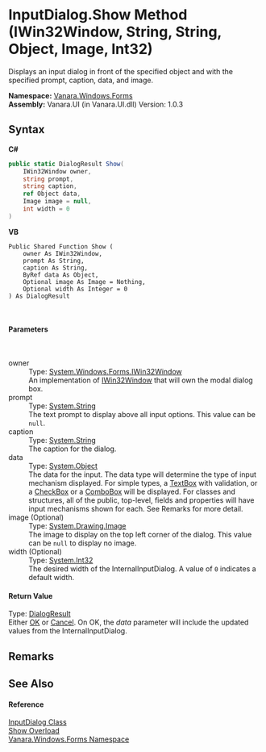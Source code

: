 # InputDialog.Show Method (IWin32Window, String, String, Object, Image, Int32)
 

Displays an input dialog in front of the specified object and with the specified prompt, caption, data, and image.

**Namespace:**&nbsp;<a href="c580cf52-4028-70db-28d0-f9b1abc03861">Vanara.Windows.Forms</a><br />**Assembly:**&nbsp;Vanara.UI (in Vanara.UI.dll) Version: 1.0.3

## Syntax

**C#**<br />
``` C#
public static DialogResult Show(
	IWin32Window owner,
	string prompt,
	string caption,
	ref Object data,
	Image image = null,
	int width = 0
)
```

**VB**<br />
``` VB
Public Shared Function Show ( 
	owner As IWin32Window,
	prompt As String,
	caption As String,
	ByRef data As Object,
	Optional image As Image = Nothing,
	Optional width As Integer = 0
) As DialogResult
```

<br />

#### Parameters
&nbsp;<dl><dt>owner</dt><dd>Type: <a href="http://msdn2.microsoft.com/en-us/library/215475ec" target="_blank">System.Windows.Forms.IWin32Window</a><br />An implementation of <a href="http://msdn2.microsoft.com/en-us/library/215475ec" target="_blank">IWin32Window</a> that will own the modal dialog box.</dd><dt>prompt</dt><dd>Type: <a href="http://msdn2.microsoft.com/en-us/library/s1wwdcbf" target="_blank">System.String</a><br />The text prompt to display above all input options. This value can be `null`.</dd><dt>caption</dt><dd>Type: <a href="http://msdn2.microsoft.com/en-us/library/s1wwdcbf" target="_blank">System.String</a><br />The caption for the dialog.</dd><dt>data</dt><dd>Type: <a href="http://msdn2.microsoft.com/en-us/library/e5kfa45b" target="_blank">System.Object</a><br />The data for the input. The data type will determine the type of input mechanism displayed. For simple types, a <a href="http://msdn2.microsoft.com/en-us/library/48deaakc" target="_blank">TextBox</a> with validation, or a <a href="http://msdn2.microsoft.com/en-us/library/0e2txhtd" target="_blank">CheckBox</a> or a <a href="http://msdn2.microsoft.com/en-us/library/t14e0ws8" target="_blank">ComboBox</a> will be displayed. For classes and structures, all of the public, top-level, fields and properties will have input mechanisms shown for each. See Remarks for more detail.</dd><dt>image (Optional)</dt><dd>Type: <a href="http://msdn2.microsoft.com/en-us/library/k7e7b2kd" target="_blank">System.Drawing.Image</a><br />The image to display on the top left corner of the dialog. This value can be `null` to display no image.</dd><dt>width (Optional)</dt><dd>Type: <a href="http://msdn2.microsoft.com/en-us/library/td2s409d" target="_blank">System.Int32</a><br />The desired width of the InternalInputDialog. A value of `0` indicates a default width.</dd></dl>

#### Return Value
Type: <a href="http://msdn2.microsoft.com/en-us/library/5ahe29t9" target="_blank">DialogResult</a><br />Either <a href="http://msdn2.microsoft.com/en-us/library/5ahe29t9" target="_blank">OK</a> or <a href="http://msdn2.microsoft.com/en-us/library/5ahe29t9" target="_blank">Cancel</a>. On OK, the *data* parameter will include the updated values from the InternalInputDialog.

## Remarks


## See Also


#### Reference
<a href="6b02dff9-07d8-7a01-6c94-348f4256b77b">InputDialog Class</a><br /><a href="953c5ccb-398a-a547-217b-f4c67e5220b3">Show Overload</a><br /><a href="c580cf52-4028-70db-28d0-f9b1abc03861">Vanara.Windows.Forms Namespace</a><br />
